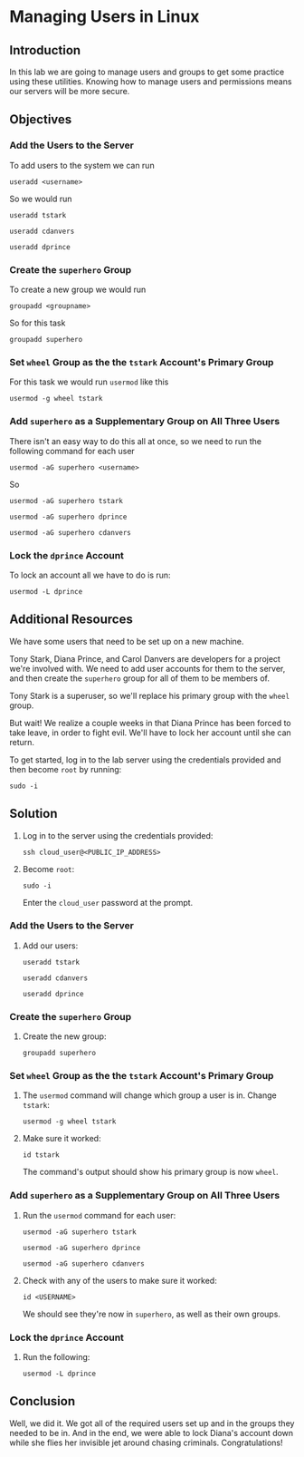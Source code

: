﻿
# Managing Users in Linux



## Introduction

In this lab we are going to manage users and groups to get some practice using these utilities. Knowing how to manage users and permissions means our servers will be more secure.

## Objectives

### Add the Users to the Server

To add users to the system we can run

`useradd <username>`

So we would run

`useradd tstark`

`useradd cdanvers`

`useradd dprince`

### Create the `superhero` Group

To create a new group we would run

`groupadd <groupname>`

So for this task

`groupadd superhero`

### Set `wheel` Group as the the `tstark` Account's Primary Group

For this task we would run  `usermod`  like this

`usermod -g wheel tstark`

### Add `superhero` as a Supplementary Group on All Three Users

There isn't an easy way to do this all at once, so we need to run the following command for each user

`usermod -aG superhero <username>`

So

`usermod -aG superhero tstark`

`usermod -aG superhero dprince`

`usermod -aG superhero cdanvers`

### Lock the `dprince` Account

To lock an account all we have to do is run:

`usermod -L dprince`

## Additional Resources

We have some users that need to be set up on a new machine.

Tony Stark, Diana Prince, and Carol Danvers are developers for a project we're involved with. We need to add user accounts for them to the server, and then create the  `superhero`  group for all of them to be members of.

Tony Stark is a superuser, so we'll replace his primary group with the  `wheel`  group.

But wait! We realize a couple weeks in that Diana Prince has been forced to take leave, in order to fight evil. We'll have to lock her account until she can return.

To get started, log in to the lab server using the credentials provided and then become  `root`  by running:

`sudo -i`

## Solution

1.  Log in to the server using the credentials provided:
    
    `ssh cloud_user@<PUBLIC_IP_ADDRESS>`
    
2.  Become  `root`:
    
    `sudo -i`
    
    Enter the  `cloud_user`  password at the prompt.
    

### Add the Users to the Server

1.  Add our users:
    
    `useradd tstark`
    
    `useradd cdanvers`
    
    `useradd dprince`
    

### Create the  `superhero`  Group

1.  Create the new group:
    
    `groupadd superhero`
    

### Set  `wheel`  Group as the the  `tstark`  Account's Primary Group

1.  The  `usermod`  command will change which group a user is in. Change  `tstark`:
    
    `usermod -g wheel tstark`
    
2.  Make sure it worked:
    
    `id tstark`
    
    The command's output should show his primary group is now  `wheel`.
    

### Add  `superhero`  as a Supplementary Group on All Three Users

1.  Run the  `usermod`  command for each user:
    
    `usermod -aG superhero tstark`
    
    `usermod -aG superhero dprince`
    
    `usermod -aG superhero cdanvers`
    
2.  Check with any of the users to make sure it worked:
    
    `id <USERNAME>`
    
    We should see they're now in  `superhero`, as well as their own groups.
    

### Lock the  `dprince`  Account

1.  Run the following:
    
    `usermod -L dprince`
    

## Conclusion

Well, we did it. We got all of the required users set up and in the groups they needed to be in. And in the end, we were able to lock Diana's account down while she flies her invisible jet around chasing criminals. Congratulations!
